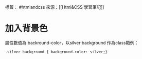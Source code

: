 標籤： #htmlandcss 
來源：[[Html&CSS 學習筆記]]

# 加入背景色
屬性數值為 backround-color，以silver background 作為class範例：

`.silver background {
background-color: silver;}`
